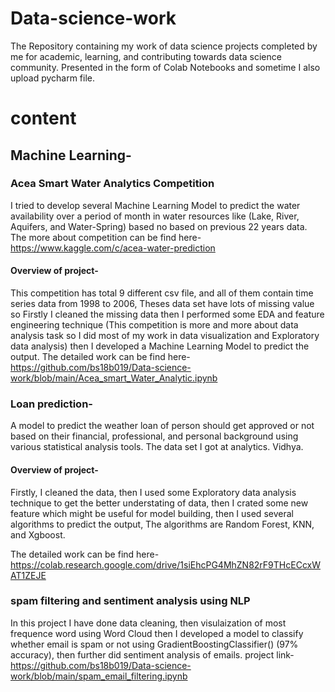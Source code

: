 # Data-science-work
The Repository containing my work of data science projects completed by me for academic, learning, and contributing towards data science community. Presented in the form of Colab Notebooks and sometime I also upload pycharm file.
# content
##




## Machine Learning-
### Acea Smart Water Analytics Competition
I tried to develop several Machine Learning Model to predict the water availability over a period of month in water resources like (Lake, River, Aquifers, and Water-Spring) based no based on previous 22 years data.
The more about competition can be find here- https://www.kaggle.com/c/acea-water-prediction
#### Overview of project-
This competition has total 9 different csv file, and all of them contain time series data from 1998 to 2006, Theses data set have lots of missing value so Firstly I cleaned the missing data then I performed some EDA and feature engineering technique (This competition is more and more about data analysis task so I did most of my work in data visualization and Exploratory data analysis) then I developed a Machine Learning Model to predict the output.
The detailed work can be find here-
https://github.com/bs18b019/Data-science-work/blob/main/Acea_smart_Water_Analytic.ipynb


### Loan prediction- 
A model to predict the weather loan of person should get approved or not based on their financial, professional, and personal background using various statistical analysis tools. The data set I got at analytics. Vidhya.
#### Overview of project-
Firstly, I cleaned the data, then I used some Exploratory data analysis technique to get the better understating of data, then I crated some new feature which might be useful for model building, then I used several algorithms to predict the output, The algorithms are Random Forest, KNN, and Xgboost.

The detailed work can be find here- https://colab.research.google.com/drive/1siEhcPG4MhZN82rF9THcECcxWAT1ZEJE

### spam filtering and sentiment analysis using NLP
In this project I have done data cleaning, then visulaization of most frequence word using Word Cloud then I developed a model to classify whether 
email is spam or not using GradientBoostingClassifier() (97% accuracy), then further did sentiment analysis of emails.
project link- https://github.com/bs18b019/Data-science-work/blob/main/spam_email_filtering.ipynb

